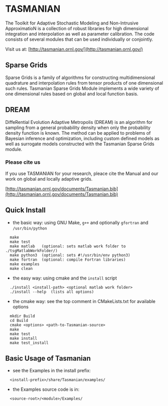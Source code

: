 # TASMANIAN

The Toolkit for Adaptive Stochastic Modeling and Non-Intrusive ApproximatioN is a collection of robust libraries for high dimensional integration and interpolation as well as parameter calibration. The code consists of several modules that can be used individually or conjointly.

Visit us at: [http://tasmanian.ornl.gov/](http://tasmanian.ornl.gov/)

Sparse Grids
--------------

Sparse Grids is a family of algorithms for constructing multidimensional quadrature and interpolation rules from tensor products of one dimensional such rules. Tasmanian Sparse Grids Module implements a wide variety of one dimensional rules based on global and local function basis.

DREAM
--------------

DiffeRential Evolution Adaptive Metropolis (DREAM) is an algorithm for sampling from a general probability density when only the probability density function is known. The method can be applied to problems of Bayesian inference and optimization, including custom defined models as well as surrogate models constructed with the Tasmanian Sparse Grids module.

### Please cite us
If you use TASMANIAN for your research, pleace cite the Manual and our work on global and locally adaptive grids.

[http://tasmanian.ornl.gov/documents/Tasmanian.bib](http://tasmanian.ornl.gov/documents/Tasmanian.bib)

Quick Install
--------------

* the basic way: using GNU Make, `g++` and optionally `gfortran` and `/usr/bin/python`
```
  make
  make test
  make matlab   (optional: sets matlab work folder to ./tsgMatlabWorkFolder/)
  make python3  (optional: sets #!/usr/bin/env python3)
  make fortran  (optional: compile Fortran libraries)
  make examples
  make clean
```
* the easy way: using cmake and the `install` script
```
  ./install <install-path> <optional matlab work folder>
  ./install --help  (lists all options)
```
* the cmake way: see the top comment in CMakeLists.txt for available options
```
  mkdir Build
  cd Build
  cmake <options> <path-to-Tasmanian-source>
  make
  make test
  make install
  make test_install
```

Basic Usage of Tasmanian
--------------

* see the Examples in the install prefix:
```
  <install-prefix>/share/Tasmanian/examples/
```
* the Examples source code is in:
```
  <source-root>/<module>/Examples/
```